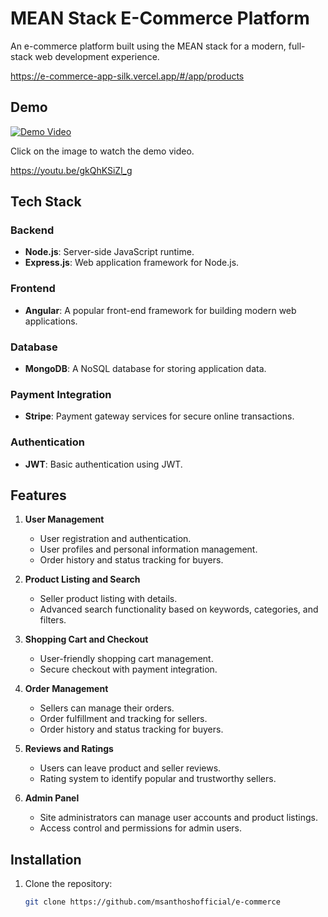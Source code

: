# MEAN Stack E-Commerce Platform

An e-commerce platform built using the MEAN stack for a modern, full-stack web development experience.

https://e-commerce-app-silk.vercel.app/#/app/products

## Demo

[![Demo Video](https://img.youtube.com/vi/gkQhKSiZl_g/0.jpg)](https://youtu.be/watch?v=gkQhKSiZl_g)

Click on the image to watch the demo video.

https://youtu.be/gkQhKSiZl_g

## Tech Stack

### Backend

-   **Node.js**: Server-side JavaScript runtime.
-   **Express.js**: Web application framework for Node.js.

### Frontend

-   **Angular**: A popular front-end framework for building modern web applications.

### Database

-   **MongoDB**: A NoSQL database for storing application data.

### Payment Integration

-   **Stripe**: Payment gateway services for secure online transactions.

### Authentication

-   **JWT**: Basic authentication using JWT.

## Features

1. **User Management**

    - User registration and authentication.
    - User profiles and personal information management.
    - Order history and status tracking for buyers.

2. **Product Listing and Search**

    - Seller product listing with details.
    - Advanced search functionality based on keywords, categories, and filters.

3. **Shopping Cart and Checkout**

    - User-friendly shopping cart management.
    - Secure checkout with payment integration.

4. **Order Management**

    - Sellers can manage their orders.
    - Order fulfillment and tracking for sellers.
    - Order history and status tracking for buyers.

5. **Reviews and Ratings**

    - Users can leave product and seller reviews.
    - Rating system to identify popular and trustworthy sellers.

6. **Admin Panel**
    - Site administrators can manage user accounts and product listings.
    - Access control and permissions for admin users.

## Installation

1. Clone the repository:
    ```bash
    git clone https://github.com/msanthoshofficial/e-commerce
    ```
